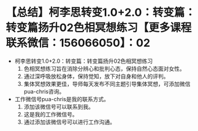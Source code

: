 # 【总结】柯李思转变1.0+2.0：转变篇：转变篇扬升02色相冥想练习【更多课程联系微信：156066050】：02

-   柯李思转变1.0+2.0：转变篇：转变篇扬升02色相冥想练习
    1.  色相冥想练习旨在消除分辨心和批判心态，保持自然心态面对女性。
    2.  通过深呼吸放松身体，保持觉知，放下对自身和他人的评判。
    3.  集体冥想效果更佳，导师每天发布不同主题引导集体冥想，可添加微信pua-chris咨询。
-   工作微信号pua-chris是我的联系方式。
    1.  添加该微信号可以联系到我。
    2.  这是我的工作微信号。
    3.  通过添加该微信号可以进行工作沟通。